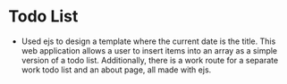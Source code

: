 # Todo List
* Used ejs to design a template where the current date is the title. This web application allows a user to insert items into an array as a simple version of a todo list. Additionally, there is a work route for a separate work todo list and an about page, all made with ejs.